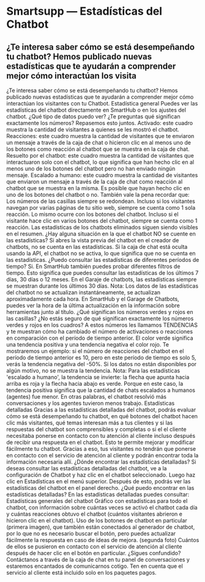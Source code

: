 # Smartsupp — Estadísticas del Chatbot
## ¿Te interesa saber cómo se está desempeñando tu chatbot? Hemos publicado nuevas estadísticas que te ayudarán a comprender mejor cómo interactúan los visita
¿Te interesa saber cómo se está desempeñando tu chatbot? Hemos publicado nuevas estadísticas que te ayudarán a comprender mejor cómo interactúan los visitantes con tu Chatbot.
Estadística general
Puedes ver las estadísticas del chatbot directamente en SmartHub o en los ajustes del chatbot.
¿Qué tipo de datos puedo ver?
¿Te preguntas qué significan exactamente los números? Repasemos esto juntos.
Activado: este cuadro muestra la cantidad de visitantes a quienes se les mostró el chatbot.
Reacciones: este cuadro muestra la cantidad de visitantes que te enviaron un mensaje a través de la caja de chat o hicieron clic en al menos uno de los botones como reacción al chatbot que se muestra en la caja de chat.
Resuelto por el chatbot: este cuadro muestra la cantidad de visitantes que interactuaron solo con el chatbot, lo que significa que han hecho clic en al menos uno de los botones del chatbot pero no han enviado ningún mensaje.
Escalado a humano: este cuadro muestra la cantidad de visitantes que enviaron un mensaje a través de la caja de chat como reacción al chatbot que se muestra en la misma. Es posible que hayan hecho clic en uno de los botones del chatbot o no.
También vale la pena recordar que:
Los números de las casillas siempre se redondean.
Incluso si los visitantes navegan por varias páginas de tu sitio web, siempre se cuenta como 1 sola reacción.
Lo mismo ocurre con los botones del chatbot. Incluso si el visitante hace clic en varios botones del chatbot, siempre se cuenta como 1 reacción.
Las estadísticas de los chatbots eliminados siguen siendo visibles en el resumen.
¿Hay alguna situación en la que el chatbot NO se cuente en las estadísticas?
Si abres la vista previa del chatbot en el creador de chatbots, no se cuenta en las estadísticas.
Si la caja de chat está oculta usando la API, el chatbot no se activa, lo que significa que no se cuenta en las estadísticas.
¿Puedo consultar las estadísticas de diferentes períodos de tiempo?
Si. En SmartHub también puedes probar diferentes filtros de tiempo. Esto significa que puedes consultar las estadísticas de los últimos 7 días, 30 días o 12 meses. En el Garaje de chatbots, las estadísticas siempre se muestran durante los últimos 30 días.
Nota: Los datos de las estadísticas del chatbot no se actualizan instantáneamente, se actualizan aproximadamente cada hora. En SmartHub y el Garage de Chatbots, puedes ver la hora de la última actualización en la información sobre herramientas junto al título.
¿Qué significan los números verdes y rojos en las casillas?
¿No estás seguro de qué significan exactamente los números verdes y rojos en los cuadros? A estos números les llamamos TENDENCIAS y te muestran cómo ha cambiado el número de activaciones o reacciones en comparación con el período de tiempo anterior. El color verde significa una tendencia positiva y una tendencia negativa el color rojo.
Te mostraremos un ejemplo: si el número de reacciones del chatbot en el período de tiempo anterior es 10, pero en este período de tiempo es solo 5, verás la tendencia negativa del -50%.
Si los datos no están disponibles por algún motivo, no se muestra la tendencia.
Nota: Para las estadísticas 'escalado a humano', la tendencia se invierte: la flecha que apunta hacia arriba es roja y la flecha hacia abajo es verde. Porque en este caso, la tendencia positiva significa que la cantidad de chats escalados a humanos (agentes) fue menor. En otras palabras, el chatbot resolvió más conversaciones y los agentes tuvieron menos trabajo.
Estadísticas detalladas
Gracias a las estadísticas detalladas del chatbot, podrás evaluar cómo se está desempeñando tu chatbot, en qué botones del chatbot hacen clic más visitantes, qué temas interesan más a tus clientes y si las respuestas del chatbot son comprensibles y completas o si el el cliente necesitaba ponerse en contacto con tu atención al cliente incluso después de recibir una respuesta en el chatbot. Esto te permite mejorar y modificar fácilmente tu chatbot. Gracias a eso, tus visitantes no tendrán que ponerse en contacto con el servicio de atención al cliente y podrán encontrar toda la información necesaria allí.
¿Dónde encontrar las estadísticas detalladas?
Si deseas consultar las estadísticas detalladas del chatbot, ve a la configuración de Chatbot y haz clic en el chatbot seleccionado.
Luego haz clic en Estadísticas en el menú superior. Después de esto, podrás ver las estadísticas del chatbot en el panel derecho. 
¿Qué puedo encontrar en las estadísticas detalladas?
En las estadísticas detalladas puedes consultar:
Estadísticas generales del chatbot
Gráfico con estadísticas para todo el chatbot, con información sobre cuántas veces se activó el chatbot cada día y cuántas reacciones obtuvo el chatbot (cuántos visitantes abrieron e hicieron clic en el chatbot).
Uso de los botones de chatbot en particular (primera imagen), que también están conectados al generador de chatbot, por lo que no es necesario buscar el botón, pero puedes actualizar fácilmente la respuesta en caso de ideas de mejora. (segunda foto)
Cuántos de ellos se pusieron en contacto con el servicio de atención al cliente después de hacer clic en el botón en particular.
¿Sigues confundido? Contáctanos a través de la caja de chat en tu panel de conversaciones y estaremos encantados de comunicarnos cotigo. Ten en cuenta que el servicio al cliente está incluido solo en los paquetes pagos.

